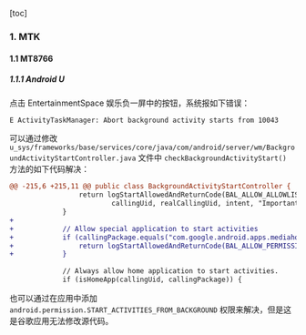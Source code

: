 [toc]

### 1. MTK

#### 1.1 MT8766

##### 1.1.1 Android U

点击 EntertainmentSpace 娱乐负一屏中的按钮，系统报如下错误：
```shell
E ActivityTaskManager: Abort background activity starts from 10043
```

可以通过修改 `u_sys/frameworks/base/services/core/java/com/android/server/wm/BackgroundActivityStartController.java` 文件中 `checkBackgroundActivityStart()` 方法的如下代码解决：

```diff
@@ -215,6 +215,11 @@ public class BackgroundActivityStartController {
                 return logStartAllowedAndReturnCode(BAL_ALLOW_ALLOWLISTED_UID, /*background*/ false,
                         callingUid, realCallingUid, intent, "Important callingUid");
             }
+            
+            // Allow special application to start activities
+            if (callingPackage.equals("com.google.android.apps.mediahome.launcher")) {
+                return logStartAllowedAndReturnCode(BAL_ALLOW_PERMISSION,false, callingUid, realCallingUid, intent,"Special app");
+            }
 
             // Always allow home application to start activities.
             if (isHomeApp(callingUid, callingPackage)) {
```

也可以通过在应用中添加 `android.permission.START_ACTIVITIES_FROM_BACKGROUND` 权限来解决，但是这是谷歌应用无法修改源代码。